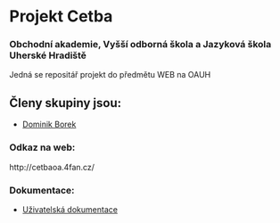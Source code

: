 # Projekt Cetba 
### Obchodní akademie, Vyšší odborná škola a Jazyková škola Uherské Hradiště
 
Jedná se repositář projekt do předmětu WEB na OAUH
 
## Členy skupiny jsou:

- [Dominik Borek](https://github.com/Hellman666)

### Odkaz na web:
<p>
    http://cetbaoa.4fan.cz/
</p>

### Dokumentace:
- [Uživatelská dokumentace](https://github.com/Hellman666/cetba/blob/master/Cetba_dokumentace.pdf)
